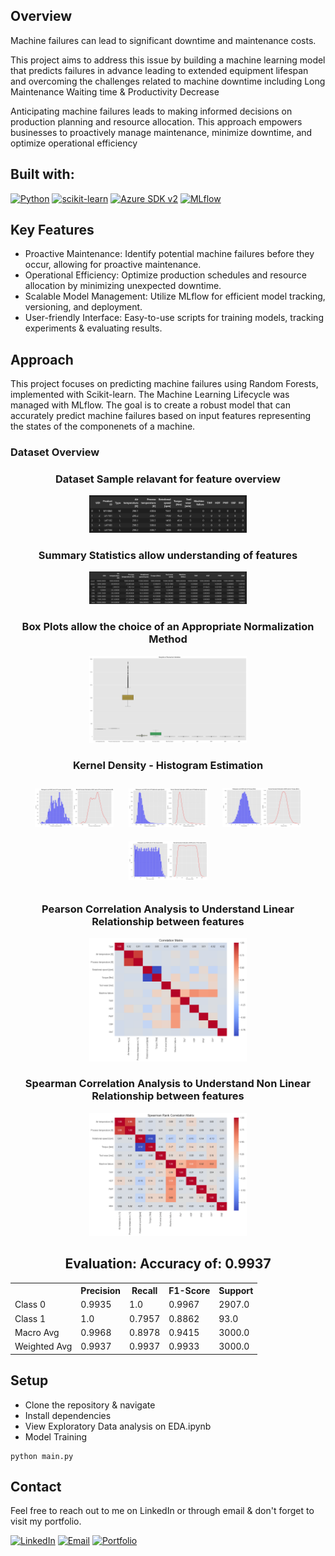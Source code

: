 ## Overview
Machine failures can lead to significant downtime and maintenance costs.

This project aims to address this issue by building a machine learning model that predicts failures in advance leading to extended equipment lifespan and overcoming the challenges related to machine downtime including Long Maintenance Waiting time & Productivity Decrease

Anticipating machine failures leads to making informed decisions on production planning and resource allocation.
This approach empowers businesses to proactively manage maintenance, minimize downtime, and optimize operational efficiency

## Built with:

[![Python](https://img.shields.io/badge/Python-3.8%2B-blue?style=flat&logo=python)](https://www.python.org/)
[![scikit-learn](https://img.shields.io/badge/scikit--learn-Latest-blue?style=flat&logo=scikit-learn)](https://scikit-learn.org/) 
[![Azure SDK v2](https://img.shields.io/badge/Azure%20SDK%20v2-Latest-blue?style=flat&logo=microsoft-azure)](https://azure.microsoft.com/)
[![MLflow](https://img.shields.io/badge/MLflow-Latest-blue?style=flat&logo=mlflow)](https://mlflow.org/)


## Key Features
- Proactive Maintenance: Identify potential machine failures before they occur, allowing for proactive maintenance.
- Operational Efficiency: Optimize production schedules and resource allocation by minimizing unexpected downtime.
- Scalable Model Management: Utilize MLflow for efficient model tracking, versioning, and deployment.
- User-friendly Interface: Easy-to-use scripts for training models, tracking experiments & evaluating results.

## Approach
This project focuses on predicting machine failures using Random Forests, implemented with Scikit-learn.
The Machine Learning Lifecycle was managed with MLflow. 
The goal is to create a robust model that can accurately predict machine failures based on input features representing the states of the componenets of a machine.

### Dataset Overview
<h3 align="center">Dataset Sample relavant for feature overview</h3>
<p align="center">
  <img src="imgs/data.jpg" alt="Dataset Train & Validation" style="width:50%; height:auto;">
</p>

<h3 align="center">Summary Statistics allow understanding of features</h3>
<p align="center">
  <img src="imgs/statistics.jpg" alt="Dataset Train & Validation" style="width:50%; height:auto;">
</p>

<h3 align="center">Box Plots allow the choice of an Appropriate Normalization Method</h3>
<p align="center">
  <img src="imgs/BoxPlots.png" alt="Dataset Train & Validation" style="width:50%; height:auto;">
</p>

<h3 align="center">Kernel Density - Histogram Estimation</h3>
<div align="center">
  <img src="imgs/kde_1.png" alt="Dataset Train & Validation" style="width:25%; height:auto; margin: 10px;">
  <img src="imgs/kde_2.png" alt="Dataset Train & Validation" style="width:25%; height:auto; margin: 10px;">
  <img src="imgs/kde_3.png" alt="Dataset Train & Validation" style="width:25%; height:auto; margin: 10px;">
  <img src="imgs/kde_4.png" alt="Dataset Train & Validation" style="width:25%; height:auto; margin: 10px;">
</div>


<h3 align="center">Pearson Correlation Analysis to Understand Linear Relationship between features</h3>
<p align="center">
  <img src="imgs/correlation_matrix.png" alt="Dataset Train & Validation" style="width:50%; height:auto;">
</p>

<h3 align="center">Spearman Correlation Analysis to Understand Non Linear Relationship between features</h3>
<p align="center">
  <img src="imgs/Spearman_CorrelationMatrix.png" alt="Dataset Train & Validation" style="width:50%; height:auto;">
</p>

<h2 align="center">Evaluation: Accuracy of: 0.9937  </h2>

<table align="center">
  <tr>
    <th></th>
    <th>Precision</th>
    <th>Recall</th>
    <th>F1-Score</th>
    <th>Support</th>
  </tr>
  <tr>
    <td>Class 0</td>
    <td>0.9935</td>
    <td>1.0</td>
    <td>0.9967</td>
    <td>2907.0</td>
  </tr>
  <tr>
    <td>Class 1</td>
    <td>1.0</td>
    <td>0.7957</td>
    <td>0.8862</td>
    <td>93.0</td>
  </tr>
  <tr>
    <td>Macro Avg</td>
    <td>0.9968</td>
    <td>0.8978</td>
    <td>0.9415</td>
    <td>3000.0</td>
  </tr>
  <tr>
    <td>Weighted Avg</td>
    <td>0.9937</td>
    <td>0.9937</td>
    <td>0.9933</td>
    <td>3000.0</td>
  </tr>
</table>

## Setup
- Clone the repository & navigate
- Install dependencies
- View Exploratory Data analysis on EDA.ipynb
- Model Training
~~~
python main.py
~~~

## Contact
 Feel free to reach out to me on LinkedIn or through email & don't forget to visit my portfolio.
 
[![LinkedIn](https://img.shields.io/badge/LinkedIn-Connect%20with%20Me-blue?style=flat&logo=linkedin)](https://www.linkedin.com/in/samiabelhaddad/)
[![Email](https://img.shields.io/badge/Email-Contact%20Me-brightgreen?style=flgat&logo=gmail)](mailto:samiamagbelhaddad@gmail.com)
[![Portfolio](https://img.shields.io/badge/Portfolio-Visit%20My%20Portfolio-white?style=flat&logo=website)](https://sambelh.azurewebsites.net/)




